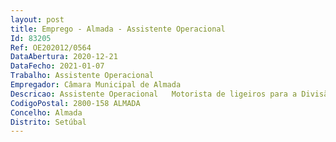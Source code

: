 ```yaml
--- 
layout: post
title: Emprego - Almada - Assistente Operacional
Id: 83205
Ref: OE202012/0564
DataAbertura: 2020-12-21
DataFecho: 2021-01-07
Trabalho: Assistente Operacional
Empregador: Câmara Municipal de Almada
Descricao: Assistente Operacional   Motorista de ligeiros para a Divisão de Gestão e Manutenção da Frota   Departamento de Manutenção de Equipamentos e Frota, da Direção Municipal de Serviços Urbanos.Caracterização das funções  Responsabilidade pelos equipamentos sob sua guarda e pela sua correta utilização, procedendo, quando necessário, à manutenção dos mesmos. Conduzir, abastecer e lavar a viatura, transportar passageiros e apoiar sempre que necessário todas as atividades da Câmara Municipal de Almada.
CodigoPostal: 2800-158 ALMADA
Concelho: Almada
Distrito: Setúbal
--- 
```

